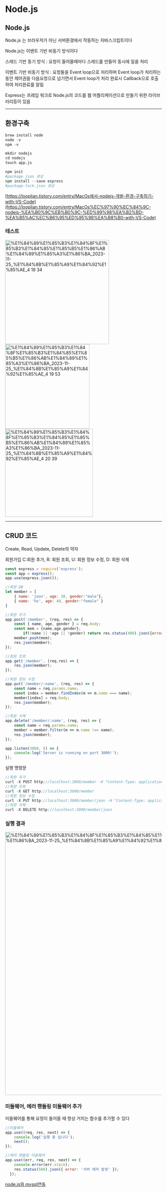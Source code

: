 # Node.js

## Node.js

Node.js 는 브라우저가 아닌 서버환경에서 작동하는 자바스크립트이다

Node.js는 이벤트 기반 비동기 방식이다

스레드 기반 동기 방식 : 요청이 들어올때마다 스레드를 만들어 동시에 일을 처리

이벤트 기반 비동기 방식 : 요청들을 Event loop으로 처리하며 Event loop가 처리하는 동안 제어권을 다음요청으로 넘기면서 Event loop가 처리 완료시 Callback으로 호출하여 처리완료를 알림

Express는 프레임 워크로 Node.js의 코드를 웹 어플리케이션으로 만들기 위한 라이브러리등이 있음

---

## 환경구축

```python
brew install node
node -v
npm -v
```

```python
mkdir nodejs
cd nodejs
touch app.js

npm init
#package.json 생성
npm install --save express
#package-lock.json 생성
```

[https://looplian.tistory.com/entry/MacOs에서-nodejs-개발-환경-구축하기-with-VS-Code](https://looplian.tistory.com/entry/MacOs%EC%97%90%EC%84%9C-nodejs-%EA%B0%9C%EB%B0%9C-%ED%99%98%EA%B2%BD-%EA%B5%AC%EC%B6%95%ED%95%98%EA%B8%B0-with-VS-Code)

### 테스트

<img width="334" alt="%E1%84%89%E1%85%B3%E1%84%8F%E1%85%B3%E1%84%85%E1%85%B5%E1%86%AB%E1%84%89%E1%85%A3%E1%86%BA_2023-11-25_%E1%84%8B%E1%85%A9%E1%84%92%E1%85%AE_4 19 34" src="https://github.com/chungJS/NodeJS/assets/50360713/7399613a-6b2a-429f-a01f-677148ac1976">  

<img width="271" alt="%E1%84%89%E1%85%B3%E1%84%8F%E1%85%B3%E1%84%85%E1%85%B5%E1%86%AB%E1%84%89%E1%85%A3%E1%86%BA_2023-11-25_%E1%84%8B%E1%85%A9%E1%84%92%E1%85%AE_4 19 53" src="https://github.com/chungJS/NodeJS/assets/50360713/05b312d9-6126-4182-bb10-3a1d41386e01">  

<img width="282" alt="%E1%84%89%E1%85%B3%E1%84%8F%E1%85%B3%E1%84%85%E1%85%B5%E1%86%AB%E1%84%89%E1%85%A3%E1%86%BA_2023-11-25_%E1%84%8B%E1%85%A9%E1%84%92%E1%85%AE_4 20 39" src="https://github.com/chungJS/NodeJS/assets/50360713/bc37aaf0-eb5f-40bb-a439-1e94d3094fef">  

---

## CRUD 코드

Create, Read, Update, Delete의 약자

회원가입 C:회원 추가, R: 회원 조회, U: 회원 정보 수정, D: 회원 삭제

```jsx
const express = require('express');
const app = express();
app.use(express.json());

//회원 DB
let member = [
    { name: 'joon', age: 30, gender:"male"},
    { name: 'ho', age: 40, gender:"female" }
]

//회원 추가
app.post('/member', (req, res) => {
    const { name, age, gender } = req.body;
    const mem = {name,age,gender};
		if(!name || !age || !gender) return res.status(400).json({error: '입력하지 않은 값이 있습니다.'});
    member.push(mem);
    res.json(member);
});

//회원 조회
app.get('/member', (req,res) => {
    res.json(member);
});

//회원 정보 수정
app.put('/member/:name', (req, res) => {
    const name = req.params.name;
    const index = member.findIndex(m => m.name === name);
    member[index] = req.body;
    res.json(member);
});

//회원 삭제
app.delete('/member/:name', (req, res) => {
    const name = req.params.name;
    member = member.filter(m => m.name !== name);
    res.json(member);
});

app.listen(3000, () => {
    console.log('Server is running on port 3000!');
});
```

실행 명령문

```jsx
//회원 추가
curl -X POST http://localhost:3000/member -H "Content-Type: application/json" -d '{"name":"yoon", "age":15, "gender":"attack helicopter"}'
//회원 조회
curl -X GET http://localhost:3000/member
//회원 정보 수정
curl -X PUT http://localhost:3000/member/joon -H "Content-Type: application/json" -d '{"name":"joon", "age":25, "gender":"male"}'
//회원 삭제
curl -X DELETE http://localhost:3000/member/joon
```

### 실행 결과

<img width="843" alt="%E1%84%89%E1%85%B3%E1%84%8F%E1%85%B3%E1%84%85%E1%85%B5%E1%86%AB%E1%84%89%E1%85%A3%E1%86%BA_2023-11-25_%E1%84%8B%E1%85%A9%E1%84%92%E1%85%AE_6 05 38" src="https://github.com/chungJS/NodeJS/assets/50360713/30d0aa9a-f109-436b-99ca-d64652dc566d">


### 미들웨어, 에러 핸들링 미들웨어 추가

미들웨어를 통해 요청이 들어올 때 항상 거치는 함수를 추가할 수 있다

```jsx
//미들웨어
app.use((req, res, next) => {
    console.log('실행 중 입니다');
    next();
});

//에러 핸들링 미들웨어
app.use((err, req, res, next) => {
    console.error(err.stack);
    res.status(500).json({ error: '서버 에러 발생' });
  });
```

[node.js와 mysql연동](https://www.notion.so/node-js-mysql-5ef55c548f8a490f9211c7e2fd079850?pvs=21)
